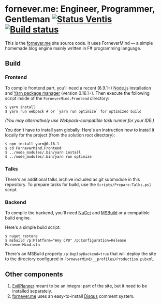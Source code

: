 fornever.me: Engineer, Programmer, Gentleman [![Status Ventis](https://img.shields.io/badge/status-ventis-yellow.svg)](https://github.com/ForNeVeR/andivionian-status-classifier) [![Build status](https://ci.appveyor.com/api/projects/status/dh7qx27hrjs8chp3/branch/develop?svg=true)](https://ci.appveyor.com/project/ForNeVeR/fornever-me/branch/develop)
============================================

This is the [fornever.me][] site source code. It uses ForneverMind — a simple
homemade blog engine mainly written in F# programming language.

Build
-----

### Frontend

To compile frontend part, you'll need a recent (6.9.1+) [Node.js][node-js]
installation and [Yarn package manager][yarn] (version 0.16.1+). Then execute
the following script inside of the `ForneverMind.Frontend` directory:

```console
$ yarn install
$ yarn run webpack # or `yarn run optimize` for optimized build
```

_(You may alternatively use Webpack-compatible task runner for your IDE.)_

You don't have to install yarn globally. Here's an instruction how to install it
locally for the project (from the solution root directory):

```console
$ npm install yarn@0.16.1
$ cd ForneverMind.Frontend
$ ../node_modules/.bin/yarn install
$ ../node_modules/.bin/yarn run optimize
```

### Talks

There's an additional talks archive included as git submodule in this
repository. To prepare tasks for build, use the `Scripts/Prepare-Talks.ps1`
script.

### Backend

To compile the backend, you'll need [NuGet][nuget] and [MSBuild][msbuild] or a
compatible build engine.

Here's a simple build script:

```console
$ nuget restore
$ msbuild /p:Platform="Any CPU" /p:Configuration=Release ForneverMind.sln
```

There's an MSBuild property `/p:DeployBackend=true` that will deploy the site to
the directory configured in `ForneverMind/__profiles/Production.pubxml`.

Other components
----------------

1.  [EvilPlanner][evil-planner] meant to be an integral part of the site, but it
    need to be installed separately.
2.  [fornever.me][] uses an easy-to-install [Disqus][disqus] comment system.

[disqus]: https://disqus.com/
[evil-planner]: https://github.com/ForNeVeR/EvilPlanner
[fornever.me]: https://fornever.me/
[msbuild]: https://msdn.microsoft.com/en-us/library/dd393574.aspx
[node-js]: https://nodejs.org/
[nuget]: https://www.nuget.org/
[yarn]: https://yarnpkg.com/
